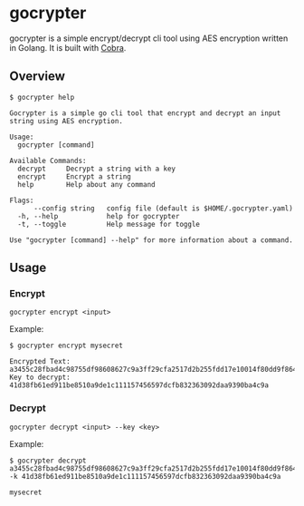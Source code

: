 # gocrypter
gocrypter is a simple encrypt/decrypt cli tool using AES encryption written in Golang. It is built with [Cobra](https://github.com/spf13/cobra).

## Overview
```
$ gocrypter help

Gocrypter is a simple go cli tool that encrypt and decrypt an input string using AES encryption.

Usage:
  gocrypter [command]

Available Commands:
  decrypt     Decrypt a string with a key
  encrypt     Encrypt a string
  help        Help about any command

Flags:
      --config string   config file (default is $HOME/.gocrypter.yaml)
  -h, --help            help for gocrypter
  -t, --toggle          Help message for toggle

Use "gocrypter [command] --help" for more information about a command.
```

## Usage
### Encrypt
```
gocrypter encrypt <input>
```

Example:
```
$ gocrypter encrypt mysecret

Encrypted Text:
a3455c28fbad4c98755df98608627c9a3ff29cfa2517d2b255fdd17e10014f80dd9f8644
Key to decrypt:
41d38fb61ed911be8510a9de1c111157456597dcfb832363092daa9390ba4c9a
```

### Decrypt
```
gocrypter decrypt <input> --key <key>
```

Example:
```
$ gocrypter decrypt a3455c28fbad4c98755df98608627c9a3ff29cfa2517d2b255fdd17e10014f80dd9f8644 -k 41d38fb61ed911be8510a9de1c111157456597dcfb832363092daa9390ba4c9a

mysecret
```